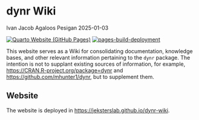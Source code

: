 dynr Wiki
================
Ivan Jacob Agaloos Pesigan
2025-01-03

<!-- README.md is generated from .setup/readme/README.Rmd. Please edit that file -->

<!-- badges: start -->

[![Quarto Website (GitHub
Pages)](https://github.com/jeksterslab/dynr-wiki/actions/workflows/quarto-gh-pages.yml/badge.svg)](https://github.com/jeksterslab/dynr-wiki/actions/workflows/quarto-gh-pages.yml)
[![pages-build-deployment](https://github.com/jeksterslab/dynr-wiki/actions/workflows/pages/pages-build-deployment/badge.svg)](https://github.com/jeksterslab/dynr-wiki/actions/workflows/pages/pages-build-deployment)
<!-- badges: end -->

This website serves as a Wiki for consolidating documentation, knowledge
bases, and other relevant information pertaining to the `dynr` package.
The intention is not to supplant existing sources of information, for
example, <https://CRAN.R-project.org/package=dynr> and
<https://github.com/mhunter1/dynr>, but to supplement them.

## Website

The website is deployed in <https://jeksterslab.github.io/dynr-wiki>.
